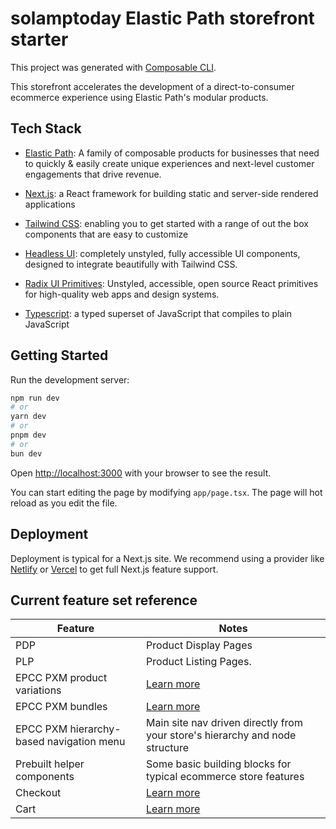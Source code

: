 # solamptoday Elastic Path storefront starter

This project was generated with [Composable CLI](https://www.npmjs.com/package/composable-cli).

This storefront accelerates the development of a direct-to-consumer ecommerce experience using Elastic Path's modular products.

## Tech Stack

- [Elastic Path](https://www.elasticpath.com/products): A family of composable products for businesses that need to quickly & easily create unique experiences and next-level customer engagements that drive revenue.

- [Next.js](https://nextjs.org/): a React framework for building static and server-side rendered applications

- [Tailwind CSS](https://tailwindcss.com/): enabling you to get started with a range of out the box components that are
  easy to customize

- [Headless UI](https://headlessui.com/): completely unstyled, fully accessible UI components, designed to integrate
  beautifully with Tailwind CSS.

- [Radix UI Primitives](https://www.radix-ui.com/primitives): Unstyled, accessible, open source React primitives for high-quality web apps and design systems.

- [Typescript](https://www.typescriptlang.org/): a typed superset of JavaScript that compiles to plain JavaScript

## Getting Started

Run the development server:

```bash
npm run dev
# or
yarn dev
# or
pnpm dev
# or
bun dev
```

Open [http://localhost:3000](http://localhost:3000) with your browser to see the result.

You can start editing the page by modifying `app/page.tsx`. The page will hot reload as you edit the file.

## Deployment

Deployment is typical for a Next.js site. We recommend using a provider
like [Netlify](https://www.netlify.com/blog/2020/11/30/how-to-deploy-next.js-sites-to-netlify/)
or [Vercel](https://vercel.com/docs/frameworks/nextjs) to get full Next.js feature support.

## Current feature set reference

| **Feature**                              | **Notes**                                                                                     |
|------------------------------------------|-----------------------------------------------------------------------------------------------|
| PDP                                      | Product Display Pages                                                                         |
| PLP                                      | Product Listing Pages.                                                                        |
| EPCC PXM product variations              | [Learn more](https://elasticpath.dev/docs/pxm/products/pxm-product-variations/pxm-variations) |
| EPCC PXM bundles                         | [Learn more](https://elasticpath.dev/docs/pxm/products/pxm-bundles/pxm-bundles)               |
| EPCC PXM hierarchy-based navigation menu | Main site nav driven directly from your store's hierarchy and node structure                  |
| Prebuilt helper components               | Some basic building blocks for typical ecommerce store features                               |
| Checkout                                 | [Learn more](https://elasticpath.dev/docs/commerce-cloud/checkout/checkout-workflow)          |
| Cart                                     | [Learn more](https://elasticpath.dev/docs/commerce-cloud/carts/carts)                         |

